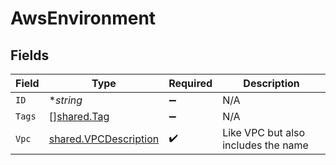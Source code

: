 # AwsEnvironment


## Fields

| Field                                                                 | Type                                                                  | Required                                                              | Description                                                           |
| --------------------------------------------------------------------- | --------------------------------------------------------------------- | --------------------------------------------------------------------- | --------------------------------------------------------------------- |
| `ID`                                                                  | **string*                                                             | :heavy_minus_sign:                                                    | N/A                                                                   |
| `Tags`                                                                | [][shared.Tag](../../../pkg/models/shared/tag.md)                     | :heavy_minus_sign:                                                    | N/A                                                                   |
| `Vpc`                                                                 | [shared.VPCDescription](../../../pkg/models/shared/vpcdescription.md) | :heavy_check_mark:                                                    | Like VPC but also includes the name                                   |
